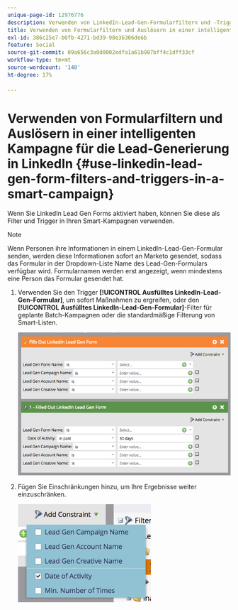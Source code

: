 ```yaml
---
unique-page-id: 12976776
description: Verwenden von LinkedIn-Lead-Gen-Formularfiltern und -Triggern in einer Smart-Kampagne - Marketo-Dokumente - Produktdokumentation
title: Verwenden von Formularfiltern und Auslösern in einer intelligenten Kampagne für die Lead-Generierung in LinkedIn
exl-id: 386c25e7-b0fb-4271-bd39-98e36306de6b
feature: Social
source-git-commit: 09a656c3a0d0002edfa1a61b987bff4c1dff33cf
workflow-type: tm+mt
source-wordcount: '140'
ht-degree: 17%

---
```


# Verwenden von Formularfiltern und Auslösern in einer intelligenten Kampagne für die Lead-Generierung in LinkedIn {#use-linkedin-lead-gen-form-filters-and-triggers-in-a-smart-campaign}

Wenn Sie LinkedIn Lead Gen Forms aktiviert haben, können Sie diese als Filter und Trigger in Ihren Smart-Kampagnen verwenden.

>[!NOTE]
>
>Wenn Personen ihre Informationen in einem LinkedIn-Lead-Gen-Formular senden, werden diese Informationen sofort an Marketo gesendet, sodass das Formular in der Dropdown-Liste Name des Lead-Gen-Formulars verfügbar wird. Formularnamen werden erst angezeigt, wenn mindestens eine Person das Formular gesendet hat.

1. Verwenden Sie den Trigger **[!UICONTROL Ausfülltes LinkedIn-Lead-Gen-Formular]**, um sofort Maßnahmen zu ergreifen, oder den **[!UICONTROL Ausfülltes LinkedIn-Lead-Gen-Formular]**-Filter für geplante Batch-Kampagnen oder die standardmäßige Filterung von Smart-Listen.

   ![](assets/use-linkedin-lead-gen-form-filters-and-triggers-1.png)

1. Fügen Sie Einschränkungen hinzu, um Ihre Ergebnisse weiter einzuschränken.

   ![](assets/use-linkedin-lead-gen-form-filters-and-triggers-2.png)
